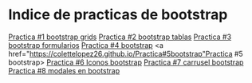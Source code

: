 # Indice de practicas de bootstrap
<a href="https://colettelopez26.github.io/Practica#1bootstrapgrids.html">Practica  #1 bootstrap grids</a>
<a href="https://colettelopez26.github.io/Practica#2bootstraptablas">Practica #2 bootstrap tablas</a>
<a href="https://colettelopez26.github.io/Practica#3bootstrapformularios">Practica #3 bootstrap formularios</a>
<a href="https://colettelopez26.github.io/Practica#4bootstrap">Practica #4 bootstrap</a>
<a href="https://colettelopez26.github.io/Practica#5bootstrap"Practica #5 bootstrap></a>
<a href="https://colettelopez26.github.io/Practica#6Iconos bootstrap">Practica #6 Iconos bootstrap</a>
<a href="https://colettelopez26.github.io/Practica#7carrusel bootstrap">Practica #7 carrusel bootstrap</a>
<a href="https://colettelopez26.github.io/Practica#8modales en bootstrap">Practica #8 modales en bootstrap</a>
